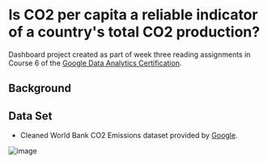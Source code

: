# Is CO2 per capita a reliable indicator of a country's total CO2 production?
Dashboard project created as part of week three reading assignments in Course 6 of the [Google Data Analytics Certification](https://grow.google/certificates/data-analytics/#?modal_active=none).

## Background

## Data Set

- Cleaned World Bank CO2 Emissions dataset provided by [Google](https://github.com/cgjohnso/Is-CO2-per-capita-a-reliable-indicator-of-a-countrys-total-CO2-production/blob/main/CO2-Dataset.xlsx).

![image](https://user-images.githubusercontent.com/109831179/180744838-e922f77e-d68c-4994-815b-9dfad651f2f2.png)

